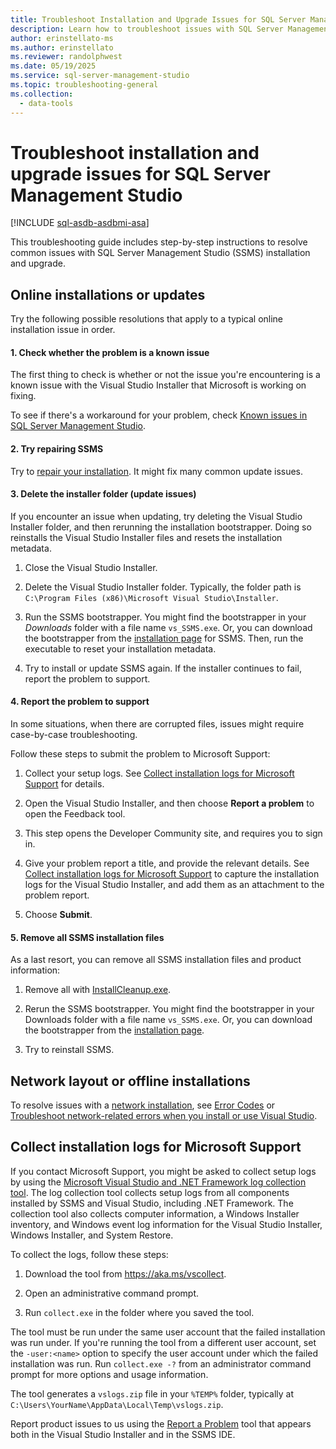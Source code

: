 ```yaml
---
title: Troubleshoot Installation and Upgrade Issues for SQL Server Management Studio
description: Learn how to troubleshoot issues with SQL Server Management Studio (SSMS) installation and upgrades.
author: erinstellato-ms
ms.author: erinstellato
ms.reviewer: randolphwest
ms.date: 05/19/2025
ms.service: sql-server-management-studio
ms.topic: troubleshooting-general
ms.collection:
  - data-tools
---
```

# Troubleshoot installation and upgrade issues for SQL Server Management Studio

[!INCLUDE [sql-asdb-asdbmi-asa](../includes/applies-to-version/sql-asdb-asdbmi-asa.md)]

This troubleshooting guide includes step-by-step instructions to resolve common issues with SQL Server Management Studio (SSMS) installation and upgrade.

## Online installations or updates

Try the following possible resolutions that apply to a typical online installation issue in order.

#### 1. Check whether the problem is a known issue

The first thing to check is whether or not the issue you're encountering is a known issue with the Visual Studio Installer that Microsoft is working on fixing.

To see if there's a workaround for your problem, check [Known issues in SQL Server Management Studio](../known-issues.md).

#### 2. Try repairing SSMS

Try to [repair your installation](repair.md). It might fix many common update issues.

#### 3. Delete the installer folder (update issues)

If you encounter an issue when updating, try deleting the Visual Studio Installer folder, and then rerunning the installation bootstrapper. Doing so reinstalls the Visual Studio Installer files and resets the installation metadata.

1. Close the Visual Studio Installer.

1. Delete the Visual Studio Installer folder. Typically, the folder path is `C:\Program Files (x86)\Microsoft Visual Studio\Installer`.

1. Run the SSMS bootstrapper. You might find the bootstrapper in your *Downloads* folder with a file name `vs_SSMS.exe`. Or, you can download the bootstrapper from the [installation page](install.md) for SSMS. Then, run the executable to reset your installation metadata.

1. Try to install or update SSMS again. If the installer continues to fail, report the problem to support.

#### 4. Report the problem to support

In some situations, when there are corrupted files, issues might require case-by-case troubleshooting.

Follow these steps to submit the problem to Microsoft Support:

1. Collect your setup logs. See [Collect installation logs for Microsoft Support](#collect-installation-logs-for-microsoft-support) for details.

1. Open the Visual Studio Installer, and then choose **Report a problem** to open the Feedback tool.

1. This step opens the Developer Community site, and requires you to sign in.

1. Give your problem report a title, and provide the relevant details. See [Collect installation logs for Microsoft Support](#collect-installation-logs-for-microsoft-support) to capture the installation logs for the Visual Studio Installer, and add them as an attachment to the problem report.

1. Choose **Submit**.

#### 5. Remove all SSMS installation files

As a last resort, you can remove all SSMS installation files and product information:

1. Remove all with [InstallCleanup.exe](uninstall.md#remove-all-with-installcleanupexe).

1. Rerun the SSMS bootstrapper. You might find the bootstrapper in your Downloads folder with a file name `vs_SSMS.exe`. Or, you can download the bootstrapper from the [installation page](install.md).

1. Try to reinstall SSMS.

## Network layout or offline installations

To resolve issues with a [network installation](/visualstudio/install/create-a-network-installation-of-visual-studio), see [Error Codes](/visualstudio/install/create-a-network-installation-of-visual-studio#error-codes) or [Troubleshoot network-related errors when you install or use Visual Studio](/troubleshoot/developer/visualstudio/installation/troubleshoot-network-related-errors).

## Collect installation logs for Microsoft Support

If you contact Microsoft Support, you might be asked to collect setup logs by using the [Microsoft Visual Studio and .NET Framework log collection tool](https://aka.ms/vscollect). The log collection tool collects setup logs from all components installed by SSMS and Visual Studio, including .NET Framework. The collection tool also collects computer information, a Windows Installer inventory, and Windows event log information for the Visual Studio Installer, Windows Installer, and System Restore.

To collect the logs, follow these steps:

1. Download the tool from <https://aka.ms/vscollect>.

1. Open an administrative command prompt.

1. Run `collect.exe` in the folder where you saved the tool.

The tool must be run under the same user account that the failed installation was run under. If you're running the tool from a different user account, set the `-user:<name>` option to specify the user account under which the failed installation was run. Run `collect.exe -?` from an administrator command prompt for more options and usage information.

The tool generates a `vslogs.zip` file in your `%TEMP%` folder, typically at `C:\Users\YourName\AppData\Local\Temp\vslogs.zip`.

Report product issues to us using the [Report a Problem](/visualstudio/ide/how-to-report-a-problem-with-visual-studio) tool that appears both in the Visual Studio Installer and in the SSMS IDE.
